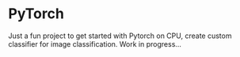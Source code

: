 # PyTorch
Just a fun project to get started with Pytorch on CPU, create custom classifier for image classification.
Work in progress...
